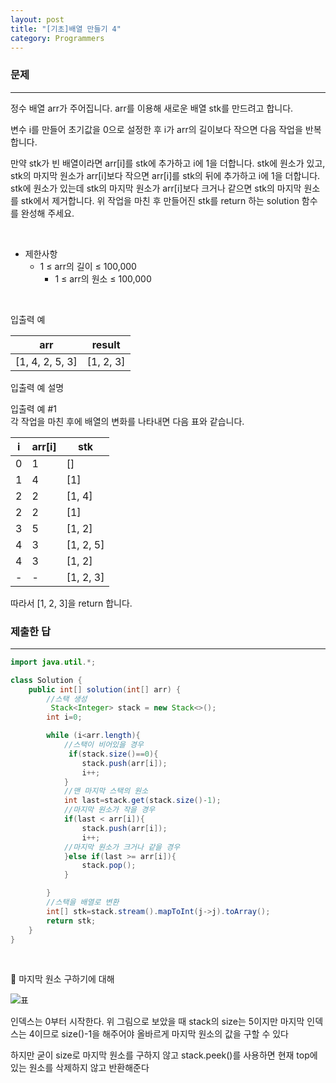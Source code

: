 ```yaml
---
layout: post
title: "[기초]배열 만들기 4"
category: Programmers
---
```


### 문제
---
정수 배열 arr가 주어집니다. arr를 이용해 새로운 배열 stk를 만드려고 합니다.

변수 i를 만들어 초기값을 0으로 설정한 후 i가 arr의 길이보다 작으면 다음 작업을 반복합니다.

만약 stk가 빈 배열이라면 arr[i]를 stk에 추가하고 i에 1을 더합니다.
stk에 원소가 있고, stk의 마지막 원소가 arr[i]보다 작으면 arr[i]를 stk의 뒤에 추가하고 i에 1을 더합니다.
stk에 원소가 있는데 stk의 마지막 원소가 arr[i]보다 크거나 같으면 stk의 마지막 원소를 stk에서 제거합니다.
위 작업을 마친 후 만들어진 stk를 return 하는 solution 함수를 완성해 주세요.


&nbsp;


- 제한사항
    - 1 ≤ arr의 길이 ≤ 100,000
        - 1 ≤ arr의 원소 ≤ 100,000


&nbsp;

입출력 예

|arr|result|
|---|---|
|[1, 4, 2, 5, 3]|	[1, 2, 3]|


입출력 예 설명   

입출력 예 #1   
각 작업을 마친 후에 배열의 변화를 나타내면 다음 표와 같습니다.

|i	|arr[i]|	stk|
|---|---|---|
|0	|1	|[]|
|1	|4	|[1]|
|2	|2	|[1, 4]|
|2	|2	|[1]|
|3	|5	|[1, 2]|
|4	|3	|[1, 2, 5]|
|4	|3	|[1, 2]|
|-	|-	|[1, 2, 3]|

따라서 [1, 2, 3]을 return 합니다.
&nbsp;

### 제출한 답
---
```java
import java.util.*;

class Solution {
    public int[] solution(int[] arr) {
        //스택 생성
         Stack<Integer> stack = new Stack<>();
        int i=0;

        while (i<arr.length){
            //스택이 비어있을 경우
             if(stack.size()==0){
                stack.push(arr[i]);
                i++;
            }
            //맨 마지막 스택의 원소
            int last=stack.get(stack.size()-1);
            //마지막 원소가 작을 경우
            if(last < arr[i]){
                stack.push(arr[i]);
                i++;
            //마지막 원소가 크거나 같을 경우    
            }else if(last >= arr[i]){
                stack.pop();
            }

        }
        //스택을 배열로 변환
        int[] stk=stack.stream().mapToInt(j->j).toArray();
        return stk;
    }
}
```

&nbsp;

🔘 마지막 원소 구하기에 대해

![표](https://github.com/choy817/choy817.github.io/assets/83875844/042ed57d-17ef-4af6-8398-053b76787e4e)

인덱스는 0부터 시작한다. 위 그림으로 보았을 때 stack의 size는 5이지만 마지막 인덱스는 4이므로 size()-1을 해주어야 올바르게 마지막 원소의 값을 구할 수 있다


하지만 굳이 size로 마지막 원소를 구하지 않고 stack.peek()를 사용하면 현재 top에 있는 원소를 삭제하지 않고 반환해준다